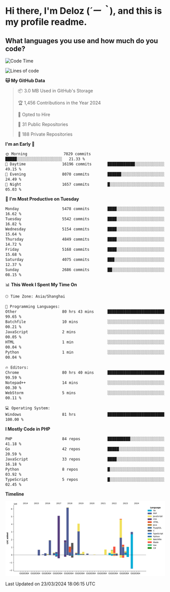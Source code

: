# **Hi there, I'm Deloz (*´ー｀*), and this is my profile readme.**

## **What languages you use and how much do you code?**

<!--START_SECTION:waka-->
![Code Time](http://img.shields.io/badge/Code%20Time-3%2C561%20hrs%2031%20mins-blue)

![Lines of code](https://img.shields.io/badge/From%20Hello%20World%20I%27ve%20Written-37.8%20million%20lines%20of%20code-blue)

**🐱 My GitHub Data** 

> 📦 3.0 MB Used in GitHub's Storage 
 > 
> 🏆 1,456 Contributions in the Year 2024
 > 
> 💼 Opted to Hire
 > 
> 📜 31 Public Repositories 
 > 
> 🔑 188 Private Repositories 
 > 
**I'm an Early 🐤** 

```text
🌞 Morning                7029 commits        █████░░░░░░░░░░░░░░░░░░░░   21.33 % 
🌆 Daytime                16196 commits       ████████████░░░░░░░░░░░░░   49.15 % 
🌃 Evening                8070 commits        ██████░░░░░░░░░░░░░░░░░░░   24.49 % 
🌙 Night                  1657 commits        █░░░░░░░░░░░░░░░░░░░░░░░░   05.03 % 
```
📅 **I'm Most Productive on Tuesday** 

```text
Monday                   5478 commits        ████░░░░░░░░░░░░░░░░░░░░░   16.62 % 
Tuesday                  5542 commits        ████░░░░░░░░░░░░░░░░░░░░░   16.82 % 
Wednesday                5154 commits        ████░░░░░░░░░░░░░░░░░░░░░   15.64 % 
Thursday                 4849 commits        ████░░░░░░░░░░░░░░░░░░░░░   14.72 % 
Friday                   5168 commits        ████░░░░░░░░░░░░░░░░░░░░░   15.68 % 
Saturday                 4075 commits        ███░░░░░░░░░░░░░░░░░░░░░░   12.37 % 
Sunday                   2686 commits        ██░░░░░░░░░░░░░░░░░░░░░░░   08.15 % 
```


📊 **This Week I Spent My Time On** 

```text
🕑︎ Time Zone: Asia/Shanghai

💬 Programming Languages: 
Other                    80 hrs 43 mins      █████████████████████████   99.65 % 
Batchfile                10 mins             ░░░░░░░░░░░░░░░░░░░░░░░░░   00.21 % 
JavaScript               2 mins              ░░░░░░░░░░░░░░░░░░░░░░░░░   00.05 % 
HTML                     1 min               ░░░░░░░░░░░░░░░░░░░░░░░░░   00.04 % 
Python                   1 min               ░░░░░░░░░░░░░░░░░░░░░░░░░   00.04 % 

🔥 Editors: 
Chrome                   80 hrs 40 mins      █████████████████████████   99.59 % 
Notepad++                14 mins             ░░░░░░░░░░░░░░░░░░░░░░░░░   00.30 % 
WebStorm                 5 mins              ░░░░░░░░░░░░░░░░░░░░░░░░░   00.11 % 

💻 Operating System: 
Windows                  81 hrs              █████████████████████████   100.00 % 
```

**I Mostly Code in PHP** 

```text
PHP                      84 repos            ██████████░░░░░░░░░░░░░░░   41.18 % 
Go                       42 repos            █████░░░░░░░░░░░░░░░░░░░░   20.59 % 
JavaScript               33 repos            ████░░░░░░░░░░░░░░░░░░░░░   16.18 % 
Python                   8 repos             █░░░░░░░░░░░░░░░░░░░░░░░░   03.92 % 
TypeScript               5 repos             █░░░░░░░░░░░░░░░░░░░░░░░░   02.45 % 
```



**Timeline**

![Lines of Code chart](https://raw.githubusercontent.com/deloz/deloz/main/assets/bar_graph.png)


 Last Updated on 23/03/2024 18:06:15 UTC
<!--END_SECTION:waka-->
